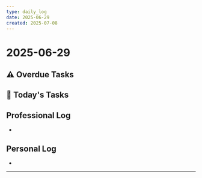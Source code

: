 ```yaml
---
type: daily_log
date: 2025-06-29
created: 2025-07-08
---
```


# 2025-06-29

## ⚠️ Overdue Tasks


## 📅 Today's Tasks


## Professional Log
- 

## Personal Log
- 

---
